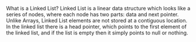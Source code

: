 What is a Linked List?
Linked List is a linear data structure which looks like a series of nodes, where each node has two parts: data and next pointer. Unlike Arrays, Linked List elements are not stored at a contiguous location. In the linked list there is a head pointer, which points to the first element of the linked list, and if the list is empty then it simply points to null or nothing.
